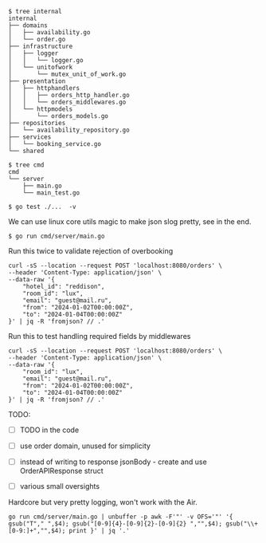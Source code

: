 
```
$ tree internal
internal
├── domains
│   ├── availability.go
│   └── order.go
├── infrastructure
│   ├── logger
│   │   └── logger.go
│   └── unitofwork
│       └── mutex_unit_of_work.go
├── presentation
│   ├── httphandlers
│   │   ├── orders_http_handler.go
│   │   └── orders_middlewares.go
│   └── httpmodels
│       └── orders_models.go
├── repositories
│   └── availability_repository.go
├── services
│   └── booking_service.go
└── shared
```

```
$ tree cmd
cmd
└── server
    ├── main.go
    └── main_test.go
```

```
$ go test ./...  -v
```

We can use linux core utils magic to make json slog pretty, see in the end.
```
$ go run cmd/server/main.go
```

Run this twice to validate rejection of overbooking
```
curl -sS --location --request POST 'localhost:8080/orders' \
--header 'Content-Type: application/json' \
--data-raw '{
    "hotel_id": "reddison",
    "room_id": "lux",
    "email": "guest@mail.ru",
    "from": "2024-01-02T00:00:00Z",
    "to": "2024-01-04T00:00:00Z"
}' | jq -R 'fromjson? // .'
```

Run this to test handling required fields by middlewares
```
curl -sS --location --request POST 'localhost:8080/orders' \
--header 'Content-Type: application/json' \
--data-raw '{
    "room_id": "lux",
    "email": "guest@mail.ru",
    "from": "2024-01-02T00:00:00Z",
    "to": "2024-01-04T00:00:00Z"
}' | jq -R 'fromjson? // .'
```

TODO:
- [ ] TODO in the code
- [ ] use order domain, unused for simplicity
- [ ] instead of writing to response jsonBody - create and use OrderAPIResponse struct 
- [ ] various small oversights


Hardcore but very pretty logging, won't work with the Air.
```
go run cmd/server/main.go | unbuffer -p awk -F'"' -v OFS='"' '{ gsub("T"," ",$4); gsub("[0-9]{4}-[0-9]{2}-[0-9]{2} ","",$4); gsub("\\+[0-9:]+","",$4); print }' | jq '.'
```
